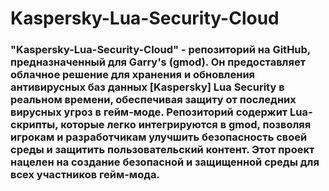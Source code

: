 # Kaspersky-Lua-Security-Cloud
### "Kaspersky-Lua-Security-Cloud" - репозиторий на GitHub, предназначенный для Garry's (gmod). Он предоставляет облачное решение для хранения и обновления антивирусных баз данных [Kaspersky] Lua Security в реальном времени, обеспечивая защиту от последних вирусных угроз в гейм-моде. Репозиторий содержит Lua-скрипты, которые легко интегрируются в gmod, позволяя игрокам и разработчикам улучшить безопасность своей среды и защитить пользовательский контент. Этот проект нацелен на создание безопасной и защищенной среды для всех участников гейм-мода.
